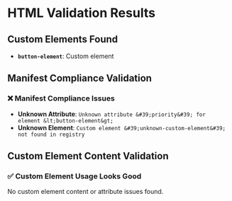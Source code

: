 # HTML Validation Results

## Custom Elements Found

- **`button-element`**: Custom element

## Manifest Compliance Validation

### ❌ Manifest Compliance Issues

- **Unknown Attribute**: `Unknown attribute &#39;priority&#39; for element &lt;button-element&gt;`
- **Unknown Element**: `Custom element &#39;unknown-custom-element&#39; not found in registry`

## Custom Element Content Validation

### ✅ Custom Element Usage Looks Good

No custom element content or attribute issues found.
